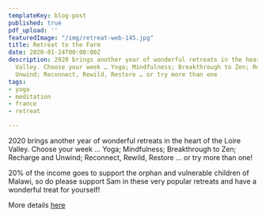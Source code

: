 ```yaml
---
templateKey: blog-post
published: true
pdf_upload: ''
featuredImage: "/img/retreat-web-145.jpg"
title: Retreat to the Farm
date: 2020-01-24T00:00:00Z
description: 2020 brings another year of wonderful retreats in the heart of the Loire
  Valley. Choose your week … Yoga; Mindfulness; Breakthrough to Zen; Recharge and
  Unwind; Reconnect, Rewild, Restore … or try more than one
tags:
- yoga
- meditation
- france
- retreat

---
```

2020 brings another year of wonderful retreats in the heart of the Loire Valley. Choose your week … Yoga; Mindfulness; Breakthrough to Zen; Recharge and Unwind; Reconnect, Rewild, Restore … or try more than one!

20% of the income goes to support the orphan and vulnerable children of Malawi, so do please support Sam in these very popular retreats and have a wonderful treat for yourself!

More details [here](http://www.retreattothefarm.co.uk/)
